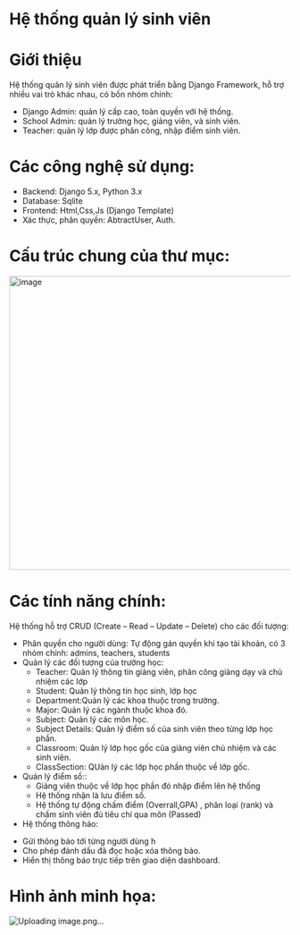# Hệ thống quản lý sinh viên
# Giới thiệu
Hệ thống quản lý sinh viên được phát triển bằng Django Framework, hỗ trợ nhiều vai trò khác nhau, có bốn nhóm chính:
- Django Admin: quản lý cấp cao, toàn quyền với hệ thống.
- School Admin: quản lý trường học, giảng viên, và sinh viên.
- Teacher: quản lý lớp được phân công, nhập điểm sinh viên.

# Các công nghệ sử dụng:
- Backend: Django 5.x, Python 3.x
- Database: Sqlite
- Frontend: Html,Css,Js (Django Template)
- Xác thực, phân quyền: AbtractUser, Auth.

# Cấu trúc chung của thư mục:
<img width="560" height="526" alt="image" src="https://github.com/user-attachments/assets/9c37fc4c-f5a1-4ece-a74b-fafa5db42f45" />

# Các tính năng chính: 
Hệ thống hỗ trợ CRUD (Create – Read – Update – Delete) cho các đối tượng:
- Phân quyền cho người dùng: Tự động gán quyền khi tạo tài khoản, có 3 nhóm chính: admins, teachers, students
- Quản lý các đối tượng của trường học:
  + Teacher: Quản lý thông tin giảng viên, phân công giảng dạy và chủ nhiệm các lớp
  + Student: Quản lý thông tin học sinh, lớp học
  + Department:Quản lý các khoa thuộc trong trường.
  + Major: Quản lý các ngành thuộc khoa đó.
  + Subject: Quản lý các môn học.
  + Subject Details: Quản lý điểm số của sinh viên theo từng lớp học phần.
  + Classroom: Quản lý lớp học gốc của giảng viên chủ nhiệm và các sinh viên.
  + ClassSection: QUản lý các lớp học phần thuộc về lớp gốc.
- Quản lý điểm số::
  + Giảng viên thuộc về lớp học phần đó nhập điểm lên hệ thống
  + Hệ thống nhận là lưu điểm số.
  + Hệ thống tự động chấm điểm (Overrall,GPA) , phân loại (rank) và chấm sinh viên đủ tiêu chí qua môn (Passed)
-  Hệ thống thông háo:
  + Gửi thông báo tới từng người dùng h
  +  Cho phép đánh dấu đã đọc hoặc xóa thông báo.
  + Hiển thị thông báo trực tiếp trên giao diện dashboard.

# Hình ảnh minh họa:
![Uploading image.png…]()

